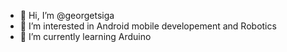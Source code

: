 - 👋 Hi, I’m @georgetsiga
- 👀 I’m interested in Android mobile developement and Robotics
- 🌱 I’m currently learning Arduino

<!---
georgetsiga/georgetsiga is a ✨ special ✨ repository because its `README.md` (this file) appears on your GitHub profile.
You can click the Preview link to take a look at your changes.
--->
